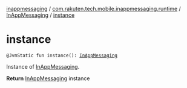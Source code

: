 [inappmessaging](../../index.md) / [com.rakuten.tech.mobile.inappmessaging.runtime](../index.md) / [InAppMessaging](index.md) / [instance](./instance.md)

# instance

`@JvmStatic fun instance(): `[`InAppMessaging`](index.md)

Instance of [InAppMessaging](index.md).

**Return**
[InAppMessaging](index.md) instance

